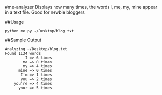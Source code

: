 #me-analyzer
Displays how many times, the words I, me, my, mine appear in a text file. Good for newbie bloggers 

##Usage
    
    python me.py ~/Desktop/blog.txt

##Sample Output

    Analyzing ~/Desktop/blog.txt
    Found 1134 words
             I => 6 times
            me => 0 times
            my => 4 times
          mine => 0 times
           I'm => 1 times
           you => 2 times
        you're => 4 times
          your => 5 times

